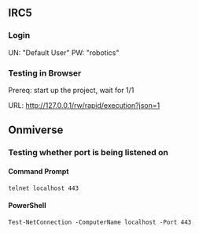 

## IRC5

### Login

UN: "Default User"
PW: "robotics"

### Testing in Browser

Prereq: start up the project, wait for 1/1

URL: http://127.0.0.1/rw/rapid/execution?json=1


## Onmiverse

### Testing whether port is being listened on

#### Command Prompt
`telnet localhost 443`


#### PowerShell
`Test-NetConnection -ComputerName localhost -Port 443`

